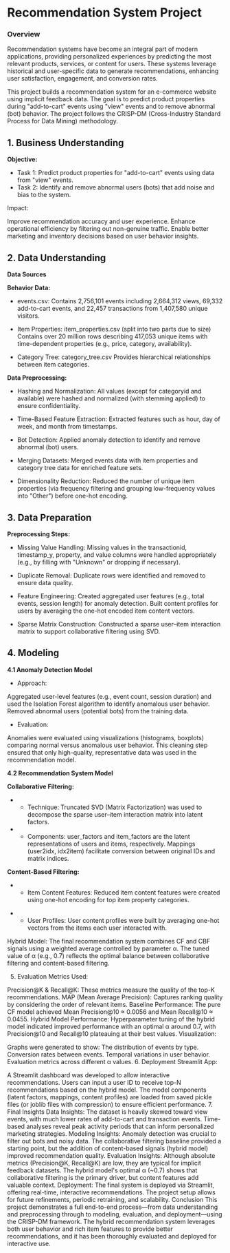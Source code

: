 # Recommendation System Project

### **Overview**

Recommendation systems have become an integral part of modern applications, providing personalized experiences by predicting the most relevant products, services, or content for users. These systems leverage historical and user-specific data to generate recommendations, enhancing user satisfaction, engagement, and conversion rates.

This project builds a recommendation system for an e-commerce website using implicit feedback data. The goal is to predict product properties during "add-to-cart" events using "view" events and to remove abnormal (bot) behavior. The project follows the CRISP-DM (Cross-Industry Standard Process for Data Mining) methodology.

## **1. Business Understanding** 

**Objective:**

- Task 1: Predict product properties for "add-to-cart" events using data from "view" events.
- Task 2: Identify and remove abnormal users (bots) that add noise and bias to the system.

Impact:

Improve recommendation accuracy and user experience.
Enhance operational efficiency by filtering out non-genuine traffic.
Enable better marketing and inventory decisions based on user behavior insights.

## **2. Data Understanding**
**Data Sources**

**Behavior Data:**

- events.csv: Contains 2,756,101 events including 2,664,312 views, 69,332 add-to-cart events, and 22,457 transactions from 1,407,580 unique visitors.

- Item Properties: item_properties.csv (split into two parts due to size)
Contains over 20 million rows describing 417,053 unique items with time-dependent properties (e.g., price, category, availability).

- Category Tree: category_tree.csv
Provides hierarchical relationships between item categories.


**Data Preprocessing:**

- Hashing and Normalization:
All values (except for categoryid and available) were hashed and normalized (with stemming applied) to ensure confidentiality.

- Time-Based Feature Extraction:
Extracted features such as hour, day of week, and month from timestamps.

- Bot Detection:
Applied anomaly detection to identify and remove abnormal (bot) users.

- Merging Datasets:
Merged events data with item properties and category tree data for enriched feature sets.

- Dimensionality Reduction:
Reduced the number of unique item properties (via frequency filtering and grouping low-frequency values into "Other") before one-hot encoding.

## 3. Data Preparation
**Preprocessing Steps:**

- Missing Value Handling:
Missing values in the transactionid, timestamp_y, property, and value columns were handled appropriately (e.g., by filling with "Unknown" or dropping if necessary).

- Duplicate Removal:
Duplicate rows were identified and removed to ensure data quality.

- Feature Engineering:
Created aggregated user features (e.g., total events, session length) for anomaly detection.
Built content profiles for users by averaging the one-hot encoded item content vectors.

- Sparse Matrix Construction:
Constructed a sparse user–item interaction matrix to support collaborative filtering using SVD.

## 4. Modeling
 **4.1 Anomaly Detection Model**
- Approach:

Aggregated user-level features (e.g., event count, session duration) and used the Isolation Forest algorithm to identify anomalous user behavior.
Removed abnormal users (potential bots) from the training data.

- Evaluation:

Anomalies were evaluated using visualizations (histograms, boxplots) comparing normal versus anomalous user behavior.
This cleaning step ensured that only high-quality, representative data was used in the recommendation model.

**4.2 Recommendation System Model**

**Collaborative Filtering:**

- - Technique: Truncated SVD (Matrix Factorization) was used to decompose the sparse user–item interaction matrix into latent factors.

- - Components:
user_factors and item_factors are the latent representations of users and items, respectively.
Mappings (user2idx, idx2item) facilitate conversion between original IDs and matrix indices.

**Content-Based Filtering:**

- - Item Content Features: Reduced item content features were created using one-hot encoding for top item property categories.

* - User Profiles: User content profiles were built by averaging one-hot vectors from the items each user interacted with.

Hybrid Model:
The final recommendation system combines CF and CBF signals using a weighted average controlled by parameter α.
The tuned value of α (e.g., 0.7) reflects the optimal balance between collaborative filtering and content-based filtering.

5. Evaluation
Metrics Used:

Precision@K & Recall@K:
These metrics measure the quality of the top-K recommendations.
MAP (Mean Average Precision):
Captures ranking quality by considering the order of relevant items.
Baseline Performance:
The pure CF model achieved Mean Precision@10 ≈ 0.0056 and Mean Recall@10 ≈ 0.0455.
Hybrid Model Performance:
Hyperparameter tuning of the hybrid model indicated improved performance with an optimal α around 0.7, with Precision@10 and Recall@10 plateauing at their best values.
Visualization:

Graphs were generated to show:
The distribution of events by type.
Conversion rates between events.
Temporal variations in user behavior.
Evaluation metrics across different α values.
6. Deployment
Streamlit App:

A Streamlit dashboard was developed to allow interactive recommendations.
Users can input a user ID to receive top-N recommendations based on the hybrid model.
The model components (latent factors, mappings, content profiles) are loaded from saved pickle files (or joblib files with compression) to ensure efficient performance.
7. Final Insights
Data Insights:
The dataset is heavily skewed toward view events, with much lower rates of add-to-cart and transaction events.
Time-based analyses reveal peak activity periods that can inform personalized marketing strategies.
Modeling Insights:
Anomaly detection was crucial to filter out bots and noisy data.
The collaborative filtering baseline provided a starting point, but the addition of content-based signals (hybrid model) improved recommendation quality.
Evaluation Insights:
Although absolute metrics (Precision@K, Recall@K) are low, they are typical for implicit feedback datasets.
The hybrid model's optimal α (~0.7) shows that collaborative filtering is the primary driver, but content features add valuable context.
Deployment:
The final system is deployed via Streamlit, offering real-time, interactive recommendations.
The project setup allows for future refinements, periodic retraining, and scalability.
Conclusion
This project demonstrates a full end-to-end process—from data understanding and preprocessing through to modeling, evaluation, and deployment—using the CRISP-DM framework. The hybrid recommendation system leverages both user behavior and rich item features to provide better recommendations, and it has been thoroughly evaluated and deployed for interactive use.